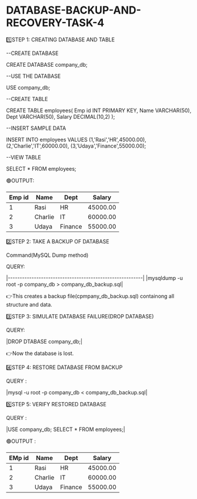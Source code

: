 # DATABASE-BACKUP-AND-RECOVERY-TASK-4

1️⃣STEP 1: CREATING DATABASE AND TABLE

--CREATE DATABASE

CREATE DATABASE company_db;

--USE THE DATABASE

USE company_db;

--CREATE TABLE

CREATE TABLE employees(
   Emp id INT PRIMARY KEY,
   Name VARCHAR(50),
   Dept VARCHAR(50),
   Salary DECIMAL(10,2)
);

--INSERT SAMPLE DATA

INSERT INTO employees VALUES
(1,'Rasi','HR',45000.00),
(2,'Charlie','IT',60000.00),
(3,'Udaya','Finance',55000.00);

--VIEW TABLE

SELECT * FROM employees;


🟢OUTPUT:

|Emp id |Name   |Dept   |Salary   |
|-------|-------|-------|---------|
| 1     | Rasi  | HR    | 45000.00|
| 2     | Charlie| IT   | 60000.00|
| 3     | Udaya | Finance|55000.00|


2️⃣STEP 2: TAKE A BACKUP OF DATABASE

Command(MySQL Dump method)

QUERY:

|---------------------------------------------------------|
|mysqldump -u root -p company_db > company_db_backup.sql|

👉This creates a backup file(cpmpany_db_backup.sql) containong all structure and data.

3️⃣STEP 3: SIMULATE DATABASE FAILURE(DROP DATABASE)

QUERY:

|DROP DTABASE company_db;|

👉Now the database is lost.

4️⃣STEP 4: RESTORE DATABASE FROM BACKUP

QUERY :

|mysql -u root -p company_db < company_db_backup.sql|

5️⃣STEP 5: VERIFY RESTORED DATABASE

QUERY :

|USE company_db;
SELECT * FROM employees;|

🟢OUTPUT :

| EMp id| Name    | Dept    | Salary   |
|-------|---------|---------|----------|
| 1     | Rasi    | HR      | 45000.00 |
| 2     | Charlie | IT      | 60000.00 |
| 3     | Udaya   | Finance | 55000.00 |














































































